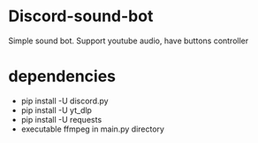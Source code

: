 # Discord-sound-bot
Simple sound bot. Support youtube audio, have buttons controller

# dependencies
- pip install -U discord.py
- pip install -U yt_dlp
- pip install -U requests
- executable ffmpeg in main.py directory